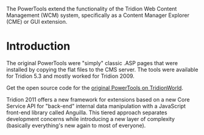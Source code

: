 The PowerTools extend the functionality of the Tridion Web Content Management (WCM) system, specifically as a Content Manager Explorer (CME) or GUI extension.

# Introduction #

The original PowerTools were "simply" classic .ASP pages that were installed by copying the flat files to the CMS server. The tools were available for Tridion 5.3 and mostly worked for Tridion 2009.

Get the open source code for the [original PowerTools on TridionWorld](http://sdltridionworld.com/community/extension_overview/powertools.aspx).

Tridion 2011 offers a new framework for extensions based on a new Core Service API for "back-end" internal data manipulation with a JavaScript front-end library called Anguilla. This tiered approach separates development concerns while introducing a new layer of complexity (basically everything's new again to most of everyone).